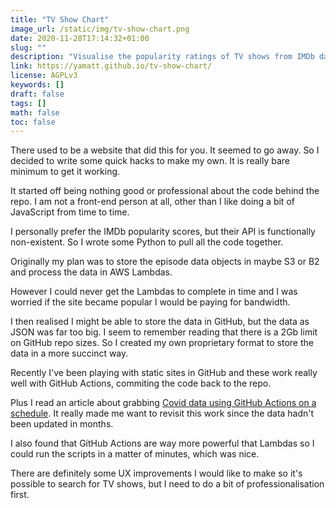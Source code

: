 ```yaml
---
title: "TV Show Chart"
image_url: /static/img/tv-show-chart.png
date: 2020-11-28T17:14:32+01:00
slug: ""
description: "Visualise the popularity ratings of TV shows from IMDb data"
link: https://yamatt.github.io/tv-show-chart/
license: AGPLv3
keywords: []
draft: false
tags: []
math: false
toc: false
---
```


There used to be a website that did this for you. It seemed to go away. So I decided to write some quick hacks to make my own. It is really bare minimum to get it working.

It started off being nothing good or professional about the code behind the repo. I am not a front-end person at all, other than I like doing a bit of JavaScript from time to time.

I personally prefer the IMDb popularity scores, but their API is functionally non-existent. So I wrote some Python to pull all the code together.

Originally my plan was to store the episode data objects in maybe S3 or B2 and process the data in AWS Lambdas.

However I could never get the Lambdas to complete in time and I was worried if the site became popular I would be paying for bandwidth.

I then realised I might be able to store the data in GitHub, but the data as JSON was far too big. I seem to remember reading that there is a 2Gb limit on GitHub repo sizes. So I created my own proprietary format to store the data in a more succinct way.

Recently I've been playing with static sites in GitHub and these work really well with GitHub Actions, commiting the code back to the repo.

Plus I read an article about grabbing [Covid data using GitHub Actions on a schedule](https://coviddata.github.io/coviddata/). It really made me want to revisit this work since the data hadn't been updated in months.

I also found that GitHub Actions are way more powerful that Lambdas so I could run the scripts in a matter of minutes, which was nice.

There are definitely some UX improvements I would like to make so it's possible to search for TV shows, but I need to do a bit of professionalisation first.
